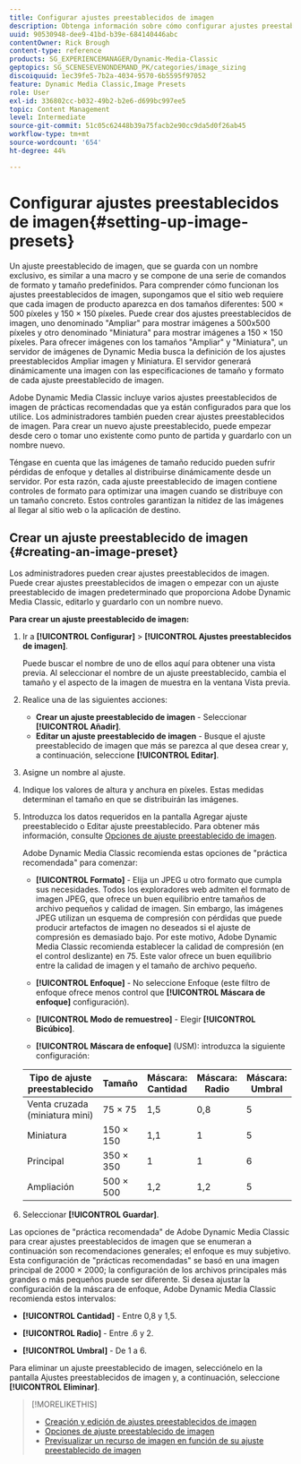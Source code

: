 ```yaml
---
title: Configurar ajustes preestablecidos de imagen
description: Obtenga información sobre cómo configurar ajustes preestablecidos de imagen en Adobe Dynamic Media Classic.
uuid: 90530948-dee9-41bd-b39e-684140446abc
contentOwner: Rick Brough
content-type: reference
products: SG_EXPERIENCEMANAGER/Dynamic-Media-Classic
geptopics: SG_SCENESEVENONDEMAND_PK/categories/image_sizing
discoiquuid: 1ec39fe5-7b2a-4034-9570-6b5595f97052
feature: Dynamic Media Classic,Image Presets
role: User
exl-id: 336802cc-b032-49b2-b2e6-d699bc997ee5
topic: Content Management
level: Intermediate
source-git-commit: 51c05c62448b39a75facb2e90cc9da5d0f26ab45
workflow-type: tm+mt
source-wordcount: '654'
ht-degree: 44%

---
```


# Configurar ajustes preestablecidos de imagen{#setting-up-image-presets}

Un ajuste preestablecido de imagen, que se guarda con un nombre exclusivo, es similar a una macro y se compone de una serie de comandos de formato y tamaño predefinidos. Para comprender cómo funcionan los ajustes preestablecidos de imagen, supongamos que el sitio web requiere que cada imagen de producto aparezca en dos tamaños diferentes: 500 × 500 píxeles y 150 × 150 píxeles. Puede crear dos ajustes preestablecidos de imagen, uno denominado &quot;Ampliar&quot; para mostrar imágenes a 500x500 píxeles y otro denominado &quot;Miniatura&quot; para mostrar imágenes a 150 × 150 píxeles. Para ofrecer imágenes con los tamaños &quot;Ampliar&quot; y &quot;Miniatura&quot;, un servidor de imágenes de Dynamic Media busca la definición de los ajustes preestablecidos Ampliar imagen y Miniatura. El servidor generará dinámicamente una imagen con las especificaciones de tamaño y formato de cada ajuste preestablecido de imagen.

Adobe Dynamic Media Classic incluye varios ajustes preestablecidos de imagen de prácticas recomendadas que ya están configurados para que los utilice. Los administradores también pueden crear ajustes preestablecidos de imagen. Para crear un nuevo ajuste preestablecido, puede empezar desde cero o tomar uno existente como punto de partida y guardarlo con un nombre nuevo.

Téngase en cuenta que las imágenes de tamaño reducido pueden sufrir pérdidas de enfoque y detalles al distribuirse dinámicamente desde un servidor. Por esta razón, cada ajuste preestablecido de imagen contiene controles de formato para optimizar una imagen cuando se distribuye con un tamaño concreto. Estos controles garantizan la nitidez de las imágenes al llegar al sitio web o la aplicación de destino.

## Crear un ajuste preestablecido de imagen {#creating-an-image-preset}

Los administradores pueden crear ajustes preestablecidos de imagen. Puede crear ajustes preestablecidos de imagen o empezar con un ajuste preestablecido de imagen predeterminado que proporciona Adobe Dynamic Media Classic, editarlo y guardarlo con un nombre nuevo.

**Para crear un ajuste preestablecido de imagen:**

1. Ir a **[!UICONTROL Configurar]** > **[!UICONTROL Ajustes preestablecidos de imagen]**.

   Puede buscar el nombre de uno de ellos aquí para obtener una vista previa. Al seleccionar el nombre de un ajuste preestablecido, cambia el tamaño y el aspecto de la imagen de muestra en la ventana Vista previa.

1. Realice una de las siguientes acciones:

   * **Crear un ajuste preestablecido de imagen** - Seleccionar **[!UICONTROL Añadir]**.
   * **Editar un ajuste preestablecido de imagen** - Busque el ajuste preestablecido de imagen que más se parezca al que desea crear y, a continuación, seleccione **[!UICONTROL Editar]**.

1. Asigne un nombre al ajuste.
1. Indique los valores de altura y anchura en píxeles. Estas medidas determinan el tamaño en que se distribuirán las imágenes.
1. Introduzca los datos requeridos en la pantalla Agregar ajuste preestablecido o Editar ajuste preestablecido. Para obtener más información, consulte [Opciones de ajuste preestablecido de imagen](application-setup.md#image_preset_options).

   Adobe Dynamic Media Classic recomienda estas opciones de &quot;práctica recomendada&quot; para comenzar:

   * **[!UICONTROL Formato]** - Elija un JPEG u otro formato que cumpla sus necesidades. Todos los exploradores web admiten el formato de imagen JPEG, que ofrece un buen equilibrio entre tamaños de archivo pequeños y calidad de imagen. Sin embargo, las imágenes JPEG utilizan un esquema de compresión con pérdidas que puede producir artefactos de imagen no deseados si el ajuste de compresión es demasiado bajo. Por este motivo, Adobe Dynamic Media Classic recomienda establecer la calidad de compresión (en el control deslizante) en 75. Este valor ofrece un buen equilibrio entre la calidad de imagen y el tamaño de archivo pequeño.

   * **[!UICONTROL Enfoque]** - No seleccione Enfoque (este filtro de enfoque ofrece menos control que **[!UICONTROL Máscara de enfoque]** configuración).

   * **[!UICONTROL Modo de remuestreo]** - Elegir **[!UICONTROL Bicúbico]**.

   * **[!UICONTROL Máscara de enfoque]** (USM): introduzca la siguiente configuración:

   | Tipo de ajuste preestablecido | Tamaño | Máscara: Cantidad | Máscara: Radio | Máscara: Umbral |
   | --- | --- | --- | --- | --- |
   | Venta cruzada (miniatura mini) | 75 × 75 | 1,5 | 0,8 | 5 |
   | Miniatura | 150 × 150 | 1,1 | 1 | 5 |
   | Principal | 350 × 350 | 1 | 1 | 6 |
   | Ampliación | 500 × 500 | 1,2 | 1,2 | 5 |

1. Seleccionar **[!UICONTROL Guardar]**.

Las opciones de &quot;práctica recomendada&quot; de Adobe Dynamic Media Classic para crear ajustes preestablecidos de imagen que se enumeran a continuación son recomendaciones generales; el enfoque es muy subjetivo. Esta configuración de &quot;prácticas recomendadas&quot; se basó en una imagen principal de 2000 × 2000; la configuración de los archivos principales más grandes o más pequeños puede ser diferente. Si desea ajustar la configuración de la máscara de enfoque, Adobe Dynamic Media Classic recomienda estos intervalos:

* **[!UICONTROL Cantidad]** - Entre 0,8 y 1,5.

* **[!UICONTROL Radio]** - Entre .6 y 2.

* **[!UICONTROL Umbral]** - De 1 a 6.

Para eliminar un ajuste preestablecido de imagen, selecciónelo en la pantalla Ajustes preestablecidos de imagen y, a continuación, seleccione **[!UICONTROL Eliminar]**.

>[!MORELIKETHIS]
>
>* [Creación y edición de ajustes preestablecidos de imagen](application-setup.md#creating_and_editing_image_presets)
>* [Opciones de ajuste preestablecido de imagen](application-setup.md#image_preset_options)
>* [Previsualizar un recurso de imagen en función de su ajuste preestablecido de imagen](previewing-asset.md#previewing_an_image_asset_based_on_its_image_preset)
